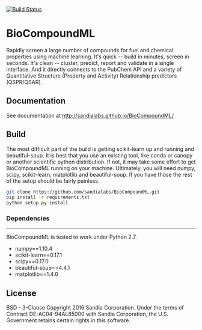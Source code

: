[![Build Status](https://travis-ci.org/sandialabs/BioCompoundML.svg?branch=master)](https://travis-ci.org/sandialabs/BioCompoundML)

# BioCompoundML

Rapidly screen a large number of compounds for fuel and chemical properties using machine learning. It's quick -- build in minutes, screen in seconds. It's clean -- cluster, predict, report and validate in a single interface. And it directly connects to the PubChem API and a variety of Quantitative Structure (Property and Activity) Relationship predictors (QSPR/QSAR). 

## Documentation

See documentation at http://sandialabs.github.io/BioCompoundML/

## Build

The most difficult part of the build is getting scikit-learn up and running and beautiful-soup. It is best that you use an existing tool, like conda or canopy or another scientific python distribution. If not, it may take some effort to get BioCompoundML running on your machine. Ultimately, you will need numpy, scipy, scikit-learn, matplotlib and beautiful-soup. If you have those the rest of the setup should be fairly painless.

```bash
git clone https://github.com/sandialabs/BioCompoundML.git
pip install -r requirements.txt
python setup.py install
```

### Dependencies
-------------
BioCompoundML is tested to work under Python 2.7.

* numpy==1.10.4
* scikit-learn==0.17.1
* scipy==0.17.0
* beautiful-soup==4.4.1
* matplotlib==1.4.0


## License

BSD - 3-Clause Copyright 2016 Sandia Corporation. Under the terms of Contract DE-AC04-94AL85000 with Sandia Corporation, the U.S. Government retains certain rights in this software.

